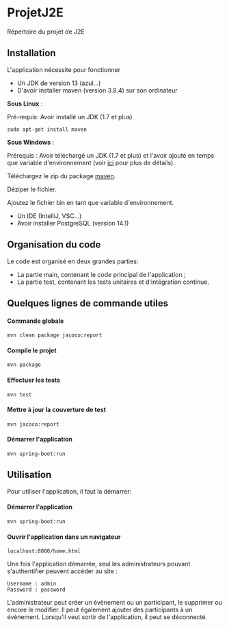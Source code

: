 # ProjetJ2E
Répertoire du projet de J2E

## Installation

L'application nécessite pour fonctionner
- Un JDK de version 13 (azul...)
- D'avoir installer maven (version 3.8.4) sur son ordinateur

**Sous Linux** : 

Pré-requis: Avoir installé un JDK (1.7 et plus)
```
sudo apt-get install maven
```

**Sous Windows** :

Prérequis : Avoir téléchargé un JDK (1.7 et plus) et l'avoir ajouté en temps que variable d'environnement (voir [ici](https://maven.apache.org/install.html) pour plus de détails).

Téléchargez le zip du package [maven](https://maven.apache.org/download.cgi).

Déziper le fichier.

Ajoutez le fichier bin en tant que variable d'environnement.
- Un IDE (IntelliJ, VSC...)
- Avoir installer PostgreSQL (version 14.1)

## Organisation du code

Le code est organisé en deux grandes parties:
- La partie main, contenant le code principal de l'application ;
- La partie test, contenant les tests unitaires et d'intégration continue.

## Quelques lignes de commande utiles
#### Commande globale
```
mvn clean package jacoco:report
```
#### Compile le projet
```
mvn package
```
#### Effectuer les tests
```
mvn test
```
#### Mettre à jour la couverture de test
```
mvn jacoco:report
```
#### Démarrer l'application
```
mvn spring-boot:run
```


## Utilisation
Pour utiliser l'application, il faut la démarrer:
#### Démarrer l'application
```
mvn spring-boot:run
```

#### Ouvrir l'application dans un navigateur
```
localhost:8080/home.html
```
Une fois l'application démarrée, seul les administrateurs pouvant s'authentifier peuvent accéder au site :
```
Username : admin
Password : password
```
L'administrateur peut créer un évènement ou un participant, le supprimer ou encore le modifier.
Il peut également ajouter des participants à un évènement.
Lorsqu'il veut sortir de l'application, il peut se déconnecté.
